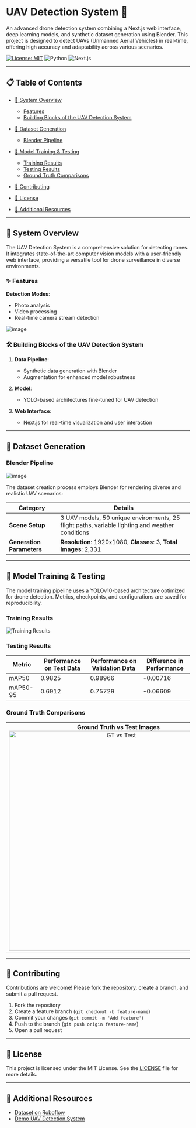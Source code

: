 # UAV Detection System 🚁  

An advanced drone detection system combining a Next.js web interface, deep learning models, and synthetic dataset generation using Blender. This project is designed to detect  UAVs (Unmanned Aerial Vehicles) in real-time, offering high accuracy and adaptability across various scenarios.  

[![License: MIT](https://img.shields.io/badge/License-MIT-yellow.svg)](https://opensource.org/licenses/MIT)  ![Python](https://img.shields.io/badge/python-3.8%2B-blue)  ![Next.js](https://img.shields.io/badge/Next.js-13.0%2B-black)  

---

## 📋 Table of Contents

- [🎯 System Overview](#-system-overview)
  - [Features](#-features)
  - [Building Blocks of the UAV Detection System](#️-building-blocks-of-the-uav-detection-system)

- [🎨 Dataset Generation](#-dataset-generation)
  - [Blender Pipeline](#blender-pipeline)

- [🧠 Model Training & Testing](#-model-training--testing)
  - [Training Results](#training-results)
  - [Testing Results](#testing-results)
  - [Ground Truth Comparisons](#ground-truth-comparisons)

- [🤝 Contributing](#-contributing)

- [📄 License](#-license)

- [🔗 Additional Resources](#-additional-resources)


---

## 🎯 System Overview  

The UAV Detection System is a comprehensive solution for detecting rones. It integrates state-of-the-art computer vision models with a user-friendly web interface, providing a versatile tool for drone surveillance in diverse environments.  

### ✨ Features  

**Detection Modes**:  
  - Photo analysis  
  - Video processing  
  - Real-time camera stream detection  

![image](https://github.com/user-attachments/assets/846358bf-42a8-4b17-b521-8402f44a0b7e)


### 🛠️ Building Blocks of the UAV Detection System

1. **Data Pipeline**:  
   - Synthetic data generation with Blender  
   - Augmentation for enhanced model robustness  

2. **Model**:  
   - YOLO-based architectures fine-tuned for UAV detection  

3. **Web Interface**:  
   - Next.js for real-time visualization and user interaction   

---

## 🎨 Dataset Generation  

### Blender Pipeline  

![image](https://github.com/user-attachments/assets/655fc449-2417-42c8-8a8c-ee260a3d9d58)


The dataset creation process employs Blender for rendering diverse and realistic UAV scenarios:  

| **Category**            | **Details**                                                                                 |
|--------------------------|---------------------------------------------------------------------------------------------|
| **Scene Setup**          | 3 UAV models, 50 unique environments, 25 flight paths, variable lighting and weather conditions |
| **Generation Parameters** | **Resolution**: 1920x1080, **Classes**: 3, **Total Images**: 2,331                         |

---

## 🧠 Model Training & Testing

The model training pipeline uses a YOLOv10-based architecture optimized for drone detection. Metrics, checkpoints, and configurations are saved for reproducibility.  

### Training Results  

![Training Results](https://github.com/user-attachments/assets/444a1b79-105b-4df3-ad46-cddb025a2100)  

### Testing Results  


| Metric       | Performance on Test Data | Performance on Validation Data | Difference in Performance |
|--------------|--------------------------|--------------------------------|---------------------------|
| mAP50        | 0.9825                   | 0.98966                        | -0.00716                  |
| mAP50-95     | 0.6912                   | 0.75729                        | -0.06609                  |


### Ground Truth Comparisons  

<table>
  <tr>
    <td align="center"><b>Ground Truth vs Test Images</b><br>
      <img src="https://github.com/user-attachments/assets/2d2b7c4e-0c54-4dd4-82a9-115dae0edab8" alt="GT vs Test" width="600">
    </td>
    <td align="center"><b>Ground Truth vs Real Images</b><br>
      <img src="https://github.com/user-attachments/assets/356a9e88-c323-4feb-b446-cf4f1af10d61" alt="GT vs Real" width="600">
    </td>
  </tr>
</table>

---


## 🤝 Contributing  

Contributions are welcome! Please fork the repository, create a branch, and submit a pull request.  

1. Fork the repository  
2. Create a feature branch (`git checkout -b feature-name`)  
3. Commit your changes (`git commit -m 'Add feature'`)  
4. Push to the branch (`git push origin feature-name`)  
5. Open a pull request  

---

## 📄 License  

This project is licensed under the MIT License. See the [LICENSE](LICENSE) file for more details.  

---

## 🔗 Additional Resources  

- [Dataset on Roboflow](https://universe.roboflow.com/ai-jbsna/drone3-c8zgs/dataset/18)
- [Demo UAV Detection System](https://uav-detection-system-u44j.vercel.app)

